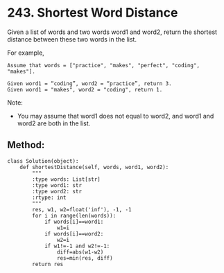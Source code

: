 # 243. Shortest Word Distance

Given a list of words and two words word1 and word2, return the shortest distance between these two words in the list.

For example,

    Assume that words = ["practice", "makes", "perfect", "coding", "makes"].
    
    Given word1 = “coding”, word2 = “practice”, return 3.
    Given word1 = "makes", word2 = "coding", return 1.

Note:
- You may assume that word1 does not equal to word2, and word1 and word2 are both in the list.

## Method:

    class Solution(object):
        def shortestDistance(self, words, word1, word2):
            """
            :type words: List[str]
            :type word1: str
            :type word2: str
            :rtype: int
            """
            res, w1, w2=float('inf'), -1, -1
            for i in range(len(words)):
                if words[i]==word1:
                    w1=i
                if words[i]==word2:
                    w2=i
                if w1!=-1 and w2!=-1:
                    diff=abs(w1-w2)
                    res=min(res, diff)
            return res